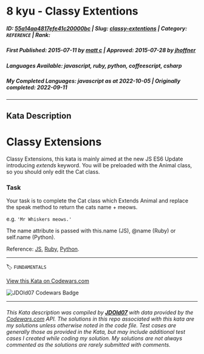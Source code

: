 # 8 kyu - Classy Extentions

##### **ID**: [55a14aa4817efe41c20000bc](https://www.codewars.com/kata/55a14aa4817efe41c20000bc) | **Slug**: [classy-extentions](https://www.codewars.com/kata/55a14aa4817efe41c20000bc) | **Category**: `REFERENCE` | **Rank**: <span style="color:white">8 kyu</span>

##### **First Published**: 2015-07-11 ***by*** [matt c](https://www.codewars.com/users/matt%20c) | **Approved**: 2015-07-28 ***by*** [jhoffner](https://www.codewars.com/users/jhoffner)

##### **Languages Available**: javascript, ruby, python, coffeescript, csharp

##### **My Completed Languages**: javascript ***as at*** 2022-10-05 | **Originally completed**: 2022-09-11

---

## Kata Description


<h1>Classy Extensions</h1>

Classy Extensions, this kata is mainly aimed at the new JS ES6 Update introducing *extends* keyword. You will be preloaded with the Animal class, so you should only edit the Cat class.



<h3>Task</h3>

Your task is to complete the Cat class which Extends Animal and replace the speak method to return the cats name + meows.

e.g. <code>'Mr Whiskers meows.'</code>



The name attribute is passed with this.name (JS), @name (Ruby) or self.name (Python).



Reference: [JS](https://developer.mozilla.org/en-US/docs/Web/JavaScript/Reference/Classes), [Ruby](http://rubylearning.com/satishtalim/ruby_inheritance.html), [Python](https://docs.python.org/2/tutorial/classes.html#inheritance).



---


🏷 `FUNDAMENTALS`


[View this Kata on Codewars.com](https://www.codewars.com/kata/55a14aa4817efe41c20000bc)

![](https://www.codewars.com/users/jdold07/badges/large "JDOld07 Codewars Badge")

---

###### *This Kata description was compiled by [**JDOld07**](https://tpstech.dev) with data provided by the [Codewars.com](https://www.codewars.com) API.  The solutions in this repo associated with this kata are my solutions unless otherwise noted in the code file.  Test cases are generally those as provided in the Kata, but may include additional test cases I created while coding my solution.  My solutions are not always commented as the solutions are rarely submitted with comments.*
